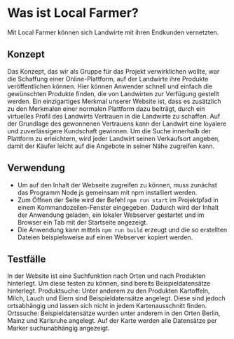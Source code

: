 # Was ist Local Farmer?
Mit Local Farmer können sich Landwirte mit ihren Endkunden vernetzten.

## Konzept
Das Konzept, das wir als Gruppe für das Projekt verwirklichen wollte, war die Schaffung einer Online-Plattform, auf der Landwirte ihre Produkte veröffentlichen können. Hier können Anwender schnell und einfach die gewünschten Produkte finden, die von Landwirten zur Verfügung gestellt werden. 
Ein einzigartiges Merkmal unserer Website ist, dass es zusätzlich zu den Merkmalen einer normalen Plattform dazu beiträgt, durch ein virtuelles Profil des Landwirts Vertrauen in die Landwirte zu schaffen. Auf der Grundlage des gewonnenen Vertrauens kann der Landwirt eine loyalere und zuverlässigere Kundschaft gewinnen. Um die Suche innerhalb der Plattform zu erleichtern, wird jeder Landwirt seinen Verkaufsort angeben, damit der Käufer leicht auf die Angebote in seiner Nähe zugreifen kann.

## Verwendung
* Um auf den Inhalt der Webseite zugreifen zu können, muss zunächst das Programm Node.js gemeinsam mit npm installiert werden.
* Zum Öffnen der Seite wird der Befehl `npm run start` im Projektpfad in einem Kommandozeilen-Fenster eingegeben. Dadurch wird der Inhalt der Anwendung geladen, ein lokaler Webserver gestartet und im Browser ein Tab mit der Startseite angezeigt.
* Die Anwendung kann mittels `npm run build` erzeugt und die so erstellten Dateien beispielsweise auf einen Webserver kopiert werden.

## Testfälle
In der Website ist eine Suchfunktion nach Orten und nach Produkten hinterlegt. Um diese testen zu können, sind bereits Beispieldatensätze hinterlegt.
Produktsuche: Unter anderem zu den Produkten Kartoffeln, Milch, Lauch und Eiern sind Beispieldatensätze angelegt. Diese sind jedoch ortsabhängig und lassen sich nicht in jedem Kartenausschnitt finden. 
Ortssuche: Beispieldatensätze wurden unter anderem in den Orten Berlin, Mainz und Karlsruhe angelegt. Auf der Karte werden alle Datensätze per Marker suchunabhängig angezeigt.

